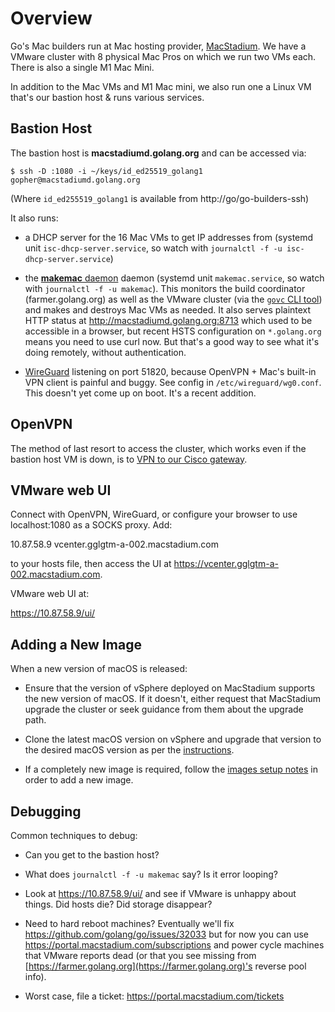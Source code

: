 # Overview

Go's Mac builders run at Mac hosting provider,
[MacStadium](https://macstadium.com). We have a VMware cluster with 8
physical Mac Pros on which we run two VMs each. There is also a single M1 Mac Mini.

In addition to the Mac VMs and M1 Mac mini, we also run one a Linux VM that's our
bastion host & runs various services.

## Bastion Host

The bastion host is **macstadiumd.golang.org** and can be accessed
via:

    $ ssh -D :1080 -i ~/keys/id_ed25519_golang1 gopher@macstadiumd.golang.org

(Where `id_ed255519_golang1` is available from http://go/go-builders-ssh)

It also runs:

* a DHCP server for the 16 Mac VMs to get IP addresses from (systemd
  unit `isc-dhcp-server.service`, so watch with `journalctl -f -u
  isc-dhcp-server.service`)

* the [**makemac** daemon](../../../cmd/makemac/) daemon (systemd
  unit `makemac.service`, so watch with `journalctl -f -u makemac`).
  This monitors the build coordinator (farmer.golang.org) as well as
  the VMware cluster (via the [`govc` CLI
  tool](https://github.com/vmware/govmomi/tree/master/govc)) and makes
  and destroys Mac VMs as needed. It also serves plaintext HTTP status
  at http://macstadiumd.golang.org:8713 which used to be accessible in
  a browser, but recent HSTS configuration on `*.golang.org` means you
  need to use curl now. But that's a good way to see what it's doing
  remotely, without authentication.

* [WireGuard](https://www.wireguard.com/) listening on port 51820,
  because OpenVPN + Mac's built-in VPN client is painful and buggy.
  See config in `/etc/wireguard/wg0.conf`. This doesn't yet come up on
  boot. It's a recent addition.

## OpenVPN

The method of last resort to access the cluster, which works even if
the bastion host VM is down, is to [VPN to our Cisco gateway](http://go/go-how-to-vpn-into-macstadium).

## VMware web UI

Connect with OpenVPN, WireGuard, or configure your browser to use
localhost:1080 as a SOCKS proxy. Add:

10.87.58.9      vcenter.gglgtm-a-002.macstadium.com

to your hosts file, then access the UI at https://vcenter.gglgtm-a-002.macstadium.com.

VMware web UI at:

   https://10.87.58.9/ui/

## Adding a New Image

When a new version of macOS is released:

* Ensure that the version of vSphere deployed on MacStadium supports the
  new version of macOS. If it doesn't, either request that MacStadium
  upgrade the cluster or seek guidance from them about the upgrade path.

* Clone the latest macOS version on vSphere and upgrade that version
  to the desired macOS version as per the [instructions](vmware-notes.md).

* If a completely new image is required, follow the [images setup notes](../setup-notes.md)
  in order to add a new image.

## Debugging

Common techniques to debug:

* Can you get to the bastion host?

* What does `journalctl -f -u makemac` say? Is it error looping?

* Look at https://10.87.58.9/ui/ and see if VMware is unhappy about
  things. Did hosts die? Did storage disappear?

* Need to hard reboot machines? Eventually we'll fix
  https://github.com/golang/go/issues/32033 but for now you can use
  https://portal.macstadium.com/subscriptions and power cycle
  machines that VMware reports dead (or that you see missing from
  [https://farmer.golang.org](https://farmer.golang.org)'s reverse pool info).

* Worst case, file a ticket: https://portal.macstadium.com/tickets
